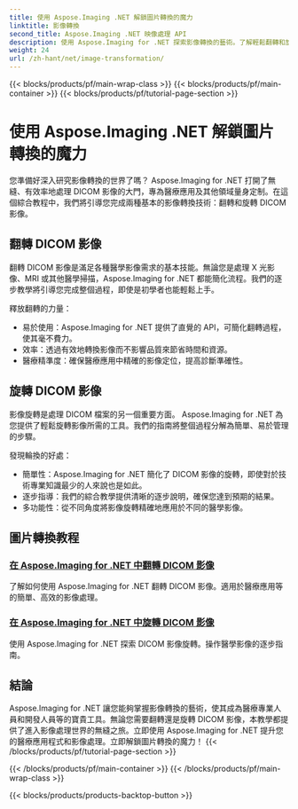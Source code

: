 ```yaml
---
title: 使用 Aspose.Imaging .NET 解鎖圖片轉換的魔力
linktitle: 影像轉換
second_title: Aspose.Imaging .NET 映像處理 API
description: 使用 Aspose.Imaging for .NET 探索影像轉換的藝術。了解輕鬆翻轉和旋轉 DICOM 影像以用於醫療應用等。
weight: 24
url: /zh-hant/net/image-transformation/
---
```


{{< blocks/products/pf/main-wrap-class >}}
{{< blocks/products/pf/main-container >}}
{{< blocks/products/pf/tutorial-page-section >}}

# 使用 Aspose.Imaging .NET 解鎖圖片轉換的魔力


您準備好深入研究影像轉換的世界了嗎？ Aspose.Imaging for .NET 打開了無縫、有效率地處理 DICOM 影像的大門，專為醫療應用及其他領域量身定制。在這個綜合教程中，我們將引導您完成兩種基本的影像轉換技術：翻轉和旋轉 DICOM 影像。 

## 翻轉 DICOM 影像

翻轉 DICOM 影像是滿足各種醫學影像需求的基本技能。無論您是處理 X 光影像、MRI 或其他醫學掃描，Aspose.Imaging for .NET 都能簡化流程。我們的逐步教學將引導您完成整個過程，即使是初學者也能輕鬆上手。

釋放翻轉的力量：
- 易於使用：Aspose.Imaging for .NET 提供了直覺的 API，可簡化翻轉過程，使其毫不費力。
- 效率：透過有效地轉換影像而不影響品質來節省時間和資源。
- 醫療精準度：確保醫療應用中精確的影像定位，提高診斷準確性。

## 旋轉 DICOM 影像

影像旋轉是處理 DICOM 檔案的另一個重要方面。 Aspose.Imaging for .NET 為您提供了輕鬆旋轉影像所需的工具。我們的指南將整個過程分解為簡單、易於管理的步驟。

發現輪換的好處：
- 簡單性：Aspose.Imaging for .NET 簡化了 DICOM 影像的旋轉，即使對於技術專業知識最少的人來說也是如此。
- 逐步指導：我們的綜合教學提供清晰的逐步說明，確保您達到預期的結果。
- 多功能性：從不同角度將影像旋轉精確地應用於不同的醫學影像。

## 圖片轉換教程
### [在 Aspose.Imaging for .NET 中翻轉 DICOM 影像](./flip-dicom-image/)
了解如何使用 Aspose.Imaging for .NET 翻轉 DICOM 影像。適用於醫療應用等的簡單、高效的影像處理。
### [在 Aspose.Imaging for .NET 中旋轉 DICOM 影像](./rotate-dicom-image/)
使用 Aspose.Imaging for .NET 探索 DICOM 影像旋轉。操作醫學影像的逐步指南。

## 結論

Aspose.Imaging for .NET 讓您能夠掌握影像轉換的藝術，使其成為醫療專業人員和開發人員等的寶貴工具。無論您需要翻轉還是旋轉 DICOM 影像，本教學都提供了進入影像處理世界的無縫之旅。立即使用 Aspose.Imaging for .NET 提升您的醫療應用程式和影像處理。立即解鎖圖片轉換的魔力！
{{< /blocks/products/pf/tutorial-page-section >}}

{{< /blocks/products/pf/main-container >}}
{{< /blocks/products/pf/main-wrap-class >}}

{{< blocks/products/products-backtop-button >}}
